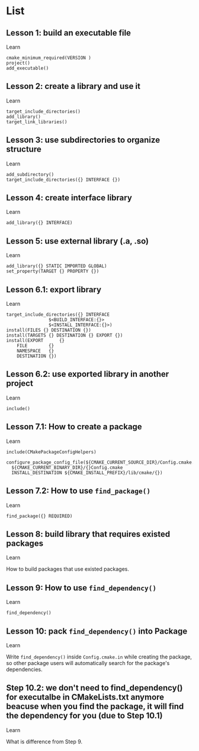 # List

## Lesson 1: build an executable file
Learn
```
cmake_minimum_required(VERSION )
project()
add_executable()
```

## Lesson 2: create a library and use it
Learn
```
target_include_directories()
add_library()
target_link_libraries()
```

## Lesson 3: use subdirectories to organize structure
Learn
```
add_subdirectory()
target_include_directories({} INTERFACE {})
```

## Lesson 4: create interface library
Learn
```
add_library({} INTERFACE)
```

## Lesson 5: use external library (.a, .so)
Learn
```
add_library({} STATIC IMPORTED GLOBAL)
set_property(TARGET {} PROPERTY {})
```

## Lesson 6.1: export library
Learn
```
target_include_directories({} INTERFACE 
				$<BUILD_INTERFACE:{}>
				$<INSTALL_INTERFACE:{}>)
install(FILES {} DESTINATION {})
install(TARGETS {} DESTINATION {} EXPORT {})
install(EXPORT      {}
	FILE 	    {}
	NAMESPACE   {}
	DESTINATION {})
```

## Lesson 6.2: use exported library in another project
Learn
```
include()
```

## Lesson 7.1: How to create a package
Learn
```
include(CMakePackageConfigHelpers)

configure_package_config_file(${CMAKE_CURRENT_SOURCE_DIR}/Config.cmake.in
  ${CMAKE_CURRENT_BINARY_DIR}/{}Config.cmake
  INSTALL_DESTINATION ${CMAKE_INSTALL_PREFIX}/lib/cmake/{})
```

## Lesson 7.2: How to use `find_package()`
Learn
```
find_package({} REQUIRED)
```

## Lesson 8: build library that requires existed packages
Learn

How to build packages that use existed packages.

## Lesson 9: How to use `find_dependency()`
Learn
```
find_dependency()
```

## Lesson 10: pack `find_dependency()` into Package
Learn

Write `find_dependency()` inside `Config.cmake.in` while creating the package, so other package users will automatically search for the package's dependencies. 

## Step 10.2: we don't need to find_dependency() for executalbe in CMakeLists.txt anymore beacuse when you find the package, it will find the dependency for you (due to Step 10.1)
Learn

What is difference from Step 9.

